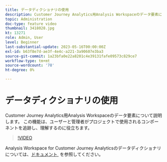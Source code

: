```yaml
---
title: データディクショナリの使用
description: Customer Journey Analytics用Analysis Workspaceのデータ要素について説明します。 この機能は、ユーザーと管理者がプロジェクトで使用されるコンポーネントを追跡し、理解するのに役立ちます。 
topic: Administration
doc-type: feature video
thumbnail: 3418028.jpg
kt: 13271
role: Admin, User
level: Beginner
last-substantial-update: 2023-05-16T00:00:00Z
exl-id: b63f8e7d-ae3f-4e4c-a221-3a90607e3ba3
source-git-commit: 1a23bfa0e22a8201c4e39131fafe09573c829ce7
workflow-type: tm+mt
source-wordcount: '78'
ht-degree: 0%

---
```


# データディクショナリの使用

Customer Journey Analytics用Analysis Workspaceのデータ要素について説明します。 この機能は、ユーザーと管理者がプロジェクトで使用されるコンポーネントを追跡し、理解するのに役立ちます。 

>[!VIDEO](https://video.tv.adobe.com/v/3418028/?quality=12&learn=on)

Analysis Workspace for Customer Journey Analyticsのデータディクショナリについては、[&#x200B; ドキュメント &#x200B;](https://experienceleague.adobe.com/docs/analytics-platform/using/cja-components/data-dictionary/data-dictionary-overview.html) を参照してください。
